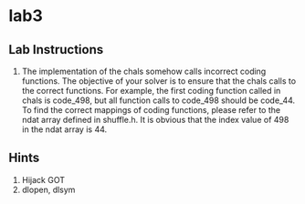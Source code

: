 # lab3
## Lab Instructions
1. The implementation of the chals somehow calls incorrect coding functions. The objective of your solver is to ensure that the chals calls to the correct functions. For example, the first coding function called in chals is code_498, but all function calls to code_498 should be code_44. To find the correct mappings of coding functions, please refer to the ndat array defined in shuffle.h. It is obvious that the index value of 498 in the ndat array is 44.
## Hints
1. Hijack GOT 
2. dlopen, dlsym